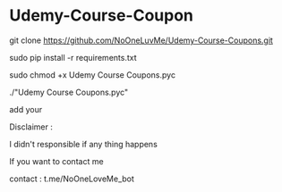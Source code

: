 # Udemy-Course-Coupon

git clone https://github.com/NoOneLuvMe/Udemy-Course-Coupons.git

sudo pip install -r requirements.txt

sudo chmod +x  Udemy Course Coupons.pyc

./"Udemy Course Coupons.pyc"

add your 

Disclaimer : 

I didn't responsible if any thing happens

If you want to contact me

contact : t.me/NoOneLoveMe_bot

